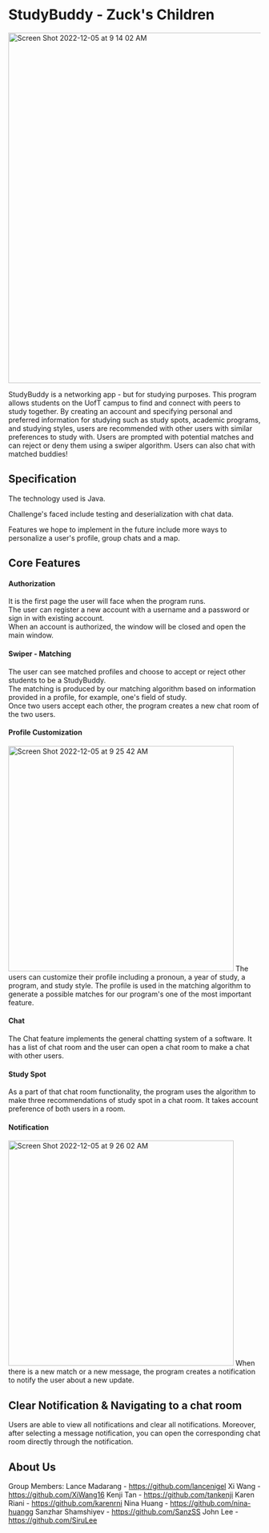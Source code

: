 # StudyBuddy - Zuck's Children

<img width="700" alt="Screen Shot 2022-12-05 at 9 14 02 AM" src="https://user-images.githubusercontent.com/107783734/205658383-b9125772-ad0b-4a77-af51-cc5c33721888.png">

StudyBuddy is a networking app - but for studying purposes. This program allows students on the UofT campus to find and connect with peers to study together. By creating an account and specifying personal and preferred information for studying such as study spots, academic programs, and studying styles, users are recommended with other users with similar preferences to study with. Users are prompted with potential matches and can reject or deny them using a swiper algorithm. Users can also chat with matched buddies!

## Specification
The technology used is Java.

Challenge's faced include testing and deserialization with chat data.

Features we hope to implement in the future include more ways to personalize 
a user's profile, group chats and a map.

## Core Features

#### Authorization
It is the first page the user will face when the program runs.\
The user can register a new account with a username and a password or sign in with existing account.\
When an account is authorized, the window will be closed and open the main window.

#### Swiper - Matching
The user can see matched profiles and choose to accept or reject other students to be a StudyBuddy.\
The matching is produced by our matching algorithm based on information provided in a profile, for example, one's field of study.\
Once two users accept each other, the program creates a new chat room of the two users.

#### Profile Customization
<img width="450" alt="Screen Shot 2022-12-05 at 9 25 42 AM" src="https://user-images.githubusercontent.com/107783734/205661179-9bb536c5-f109-4896-b1e5-a2642d75d728.png">
The users can customize their profile including a pronoun, a year of study, a program, and study style.
The profile is used in the matching algorithm to generate a possible matches for our program's one of the most important feature.

#### Chat
The Chat feature implements the general chatting system of a software. It has a list of chat room and the user can open a chat room
to make a chat with other users.

#### Study Spot
As a part of that chat room functionality, the program uses the algorithm to make three recommendations of study spot in a chat room. It takes account preference of both users in a room.

#### Notification
<img width="450" alt="Screen Shot 2022-12-05 at 9 26 02 AM" src="https://user-images.githubusercontent.com/107783734/205661460-af741a56-517a-4c72-9927-7709a82ecb20.png">
When there is a new match or a new message, the program creates a notification to notify the user about a new update.

## Clear Notification & Navigating to a chat room
Users are able to view all notifications and clear all notifications. Moreover, after selecting a message notification, you can open the corresponding chat room directly through the notification.


## About Us
Group Members:
  Lance Madarang - https://github.com/lancenigel
  Xi Wang - https://github.com/XiWang16
  Kenji Tan - https://github.com/tankenji
  Karen Riani - https://github.com/karenrni
  Nina Huang - https://github.com/nina-huangg
  Sanzhar Shamshiyev - https://github.com/SanzSS
John Lee - https://github.com/SiruLee

